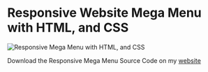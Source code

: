 # Responsive Website Mega Menu with HTML, and CSS

![Responsive Mega Menu with HTML, and CSS](https://raw.githubusercontent.com/wpcodevo/LC20-mega-menu/setup/responsive%20mega%20menu%20html%20css.jpg "Responsive Mega Menu with HTML, and CSS")

Download the Responsive Mega Menu Source Code on my [website](https://www.ziddah.com)

